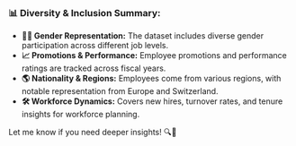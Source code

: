### 📊 Diversity & Inclusion Summary:

- **👩‍💼 Gender Representation:** The dataset includes diverse gender participation across different job levels.  
- **📈 Promotions & Performance:** Employee promotions and performance ratings are tracked across fiscal years.  
- **🌎 Nationality & Regions:** Employees come from various regions, with notable representation from Europe and Switzerland.  
- **🛠 Workforce Dynamics:** Covers new hires, turnover rates, and tenure insights for workforce planning.  

Let me know if you need deeper insights! 🔍🚀
